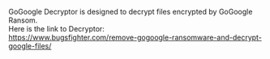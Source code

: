 GoGoogle Decryptor is designed to decrypt files encrypted by GoGoogle Ransom.\
Here is the link to Decryptor:\
https://www.bugsfighter.com/remove-gogoogle-ransomware-and-decrypt-google-files/
